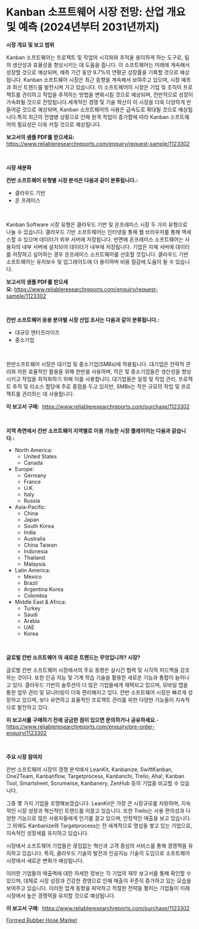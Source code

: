 <p><h1>Kanban 소프트웨어 시장 전망: 산업 개요 및 예측 (2024년부터 2031년까지)</h1></p><p><strong>시장 개요 및 보고 범위</strong></p>
<p><p>Kanban 소프트웨어는 프로젝트 및 작업의 시각화와 추적을 용이하게 하는 도구로, 팀의 생산성과 효율성을 향상시키는 데 도움을 줍니다. 이 소프트웨어는 미래에 계속해서 성장할 것으로 예상되며, 예측 기간 동안 9.7%의 연평균 성장률을 기록할 것으로 예상됩니다. Kanban 소프트웨어 시장은 최근 동향을 계속해서 보여주고 있으며, 시장 예측과 최신 트렌드를 발전시켜 가고 있습니다. 이 소프트웨어의 시장은 기업 및 조직이 프로젝트를 관리하고 작업을 추적하는 방법을 변화시킬 것으로 예상되며, 전반적으로 성장이 가속화될 것으로 전망됩니다.세계적인 경쟁 및 기술 혁신이 이 시장을 더욱 다양하게 만들어갈 것으로 예상되며, Kanban 소프트웨어의 사용은 급속도로 확대될 것으로 예상됩니다.특히 최근의 전염병 상황으로 인해 원격 작업이 증가함에 따라 Kanban 소프트웨어의 필요성은 더욱 커질 것으로 예상됩니다.</p></p>
<p><strong>보고서의 샘플 PDF를 받으세요:</strong> <a href="https://www.reliableresearchreports.com/enquiry/request-sample/1123302">https://www.reliableresearchreports.com/enquiry/request-sample/1123302</a></p>
<p>&nbsp;</p>
<p><strong>시장 세분화</strong></p>
<p><strong>칸반 소프트웨어 유형별 시장 분석은 다음과 같이 분류됩니다.:</strong></p>
<p><ul><li>클라우드 기반</li><li>온 프레미스</li></ul></p>
<p>&nbsp;</p>
<p><p>Kanban Software 시장 유형은 클라우드 기반 및 온프레미스 시장 두 가지 유형으로 나눌 수 있습니다. 클라우드 기반 소프트웨어는 인터넷을 통해 웹 브라우저를 통해 액세스할 수 있으며 데이터가 외부 서버에 저장됩니다. 반면에 온프레미스 소프트웨어는 사용자의 내부 서버에 설치되어 데이터가 내부에 저장됩니다. 기업은 자체 서버에 데이터를 저장하고 싶어하는 경우 온프레미스 소프트웨어를 선호할 것입니다. 클라우드 기반 소프트웨어는 유지보수 및 업그레이드에 더 용이하며 비용 절감에 도움이 될 수 있습니다.</p></p>
<p><strong>보고서의 샘플 PDF를 받으세요:</strong>&nbsp;<a href="https://www.reliableresearchreports.com/enquiry/request-sample/1123302">https://www.reliableresearchreports.com/enquiry/request-sample/1123302</a></p>
<p>&nbsp;</p>
<p><strong> 칸반 소프트웨어 응용 분야별 시장 산업 조사는 다음과 같이 분류됩니다.:</strong></p>
<p><ul><li>대규모 엔터프라이즈</li><li>중소기업</li></ul></p>
<p>&nbsp;</p>
<p><p>한반소프트웨어 시장은 대기업 및 중소기업(SMBs)에 적용됩니다. 대기업은 전략적 관리와 자원 효율적인 활용을 위해 한반을 사용하며, 작은 및 중소기업들은 생산성을 향상시키고 작업을 최적화하기 위해 이를 사용합니다. 대기업들은 일정 및 작업 관리, 프로젝트 추적 및 리소스 할당에 주로 중점을 두고 있지만, SMBs는 작은 규모의 작업 및 프로젝트를 관리하는 데 사용됩니다.</p></p>
<p><strong>이 보고서 구매:</strong>&nbsp; <a href="https://www.reliableresearchreports.com/purchase/1123302">https://www.reliableresearchreports.com/purchase/1123302</a></p>
<p>&nbsp;</p>
<p><strong>지역 측면에서 칸반 소프트웨어 지역별로 이용 가능한 시장 플레이어는 다음과 같습니다.:</strong></p>
<p><ul>
    <li>
        North America:
        <ul>
            <li>United States</li>
            <li>Canada</li>
        </ul>
    </li>
    <li>
        Europe:
        <ul>
            <li>Germany</li>
            <li>France</li>
            <li>U.K.</li>
            <li>Italy</li>
            <li>Russia</li>
        </ul>
    </li>
    <li>
        Asia-Pacific:
        <ul>
            <li>China</li>
            <li>Japan</li>
            <li>South Korea</li>
            <li>India</li>
            <li>Australia</li>
            <li>China Taiwan</li>
            <li>Indonesia</li>
            <li>Thailand</li>
            <li>Malaysia</li>
        </ul>
    </li>
    <li>
        Latin America:
        <ul>
            <li>Mexico</li>
            <li>Brazil</li>
            <li>Argentina Korea</li>
            <li>Colombia</li>
        </ul>
    </li>
    <li>
        Middle East & Africa:
        <ul>
            <li>Turkey</li>
            <li>Saudi</li>
            <li>Arabia</li>
            <li>UAE</li>
            <li>Korea</li>
        </ul>
    </li>
    </ul></p>
<p>&nbsp;</p>
<p><strong>글로벌 칸반 소프트웨어 의 새로운 트렌드는 무엇입니까? 시장?</strong></p>
<p><p>글로벌 칸반 소프트웨어 시장에서의 주요 동향은 실시간 협력 및 시각적 피드백을 강조하는 것이다. 또한 인공 지능 및 기계 학습 기술을 활용한 새로운 기능과 통합이 늘어나고 있다. 클라우드 기반의 솔루션이 더 많은 기업들에게 채택되고 있으며, 모바일 앱을 통한 업무 관리 및 모니터링이 더욱 편리해지고 있다. 칸반 소프트웨어 시장은 빠르게 성장하고 있으며, 보다 유연하고 효율적인 프로젝트 관리를 위한 다양한 기능들이 지속적으로 발전하고 있다.</p></p>
<p><strong>이 보고서를 구매하기 전에 궁금한 점이 있으면 문의하거나 공유하세요.</strong>- <a href="https://www.reliableresearchreports.com/enquiry/pre-order-enquiry/1123302">https://www.reliableresearchreports.com/enquiry/pre-order-enquiry/1123302</a></p>
<p>&nbsp;</p>
<p><strong>주요 시장 참여자</strong></p>
<p><p>칸반 소프트웨어 시장의 경쟁 분석에서 LeanKit, Kanbanize, SwiftKanban, One2Team, Kanbanflow, Targetprocess, Kanbanchi, Trello, Aha!, Kanban Tool, Smartsheet, Scrumwise, Kanbanery, ZenHub 등의 기업을 비교할 수 있습니다. </p><p>그중 몇 가지 기업을 조명해보겠습니다. LeanKit은 가장 큰 시장규모를 자랑하며, 지속적인 시장 성장과 혁신적인 트렌드를 이끌고 있습니다. 또한 Trello는 사용 편의성과 다양한 기능으로 많은 사용자들에게 인기를 끌고 있으며, 안정적인 매출을 보고 있습니다. 그 외에도 Kanbanize와 Targetprocess는 전 세계적으로 명성을 쌓고 있는 기업으로, 지속적인 성장세를 유지하고 있습니다.</p><p>시장에서 소프트웨어 기업들은 끊임없는 혁신과 고객 중심의 서비스를 통해 경쟁력을 유지하고 있습니다. 특히, 클라우드 기술의 발전과 인공지능 기술의 도입으로 소프트웨어 시장에서 새로운 변화가 예상됩니다. </p><p>이러한 기업들의 매출액에 대한 자세한 정보는 각 기업의 재무 보고서를 통해 확인할 수 있으며, 대체로 시장 성장과 건강한 경영으로 인해 매출이 꾸준히 증가하고 있는 모습을 보여주고 있습니다. 이러한 업계 동향을 파악하고 적절한 전략을 펼치는 기업들이 미래 시장에서 높은 경쟁력을 유지할 것으로 예상됩니다.</p></p>
<p><strong>이 보고서 구매:</strong>&nbsp;&nbsp;<a href="https://www.reliableresearchreports.com/purchase/1123302">https://www.reliableresearchreports.com/purchase/1123302</a></p>
<p><p><a href="https://military-diascia-e68.notion.site/Formed-Rubber-Hose-Market-Offers-Provide-Insightful-Data-for-the-Time-Period-from-2024-to-2031-and-a-2232525bb38440a6b9c2bab1fbf69756">Formed Rubber Hose Market</a></p></p>
